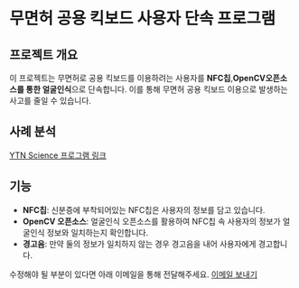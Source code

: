 무면허 공용 킥보드 사용자 단속 프로그램
=============

## 프로젝트 개요
이 프로젝트는 무면허로 공용 킥보드를 이용하려는 사용자를 **NFC칩**,**OpenCV오픈소스를 통한 얼굴인식**으로 단속합니다. 이를 통해 무면허 공용 킥보드 이용으로 발생하는 사고를 줄일 수 있습니다. 

## 사례 분석
[YTN Science 프로그램 링크](https://m.science.ytn.co.kr/program/view_today.php?s_mcd=0082&key=202408121139178594)


## 기능
- **NFC칩**: 신분증에 부착되어있는 NFC칩은 사용자의 정보를 담고 있습니다.
- **OpenCV 오픈소스**: 얼굴인식 오픈소스를 활용하여 NFC칩 속 사용자의 정보가 얼굴인식 정보와 일치하는지 확인합니다. 
- **경고음**: 만약 둘의 정보가 일치하지 않는 경우 경고음을 내어 사용자에게 경고합니다.


수정해야 될 부분이 있다면 아래 이메일을 통해 전달해주세요.
[이메일 보내기](mailto:psubin0512@gmail.com)
